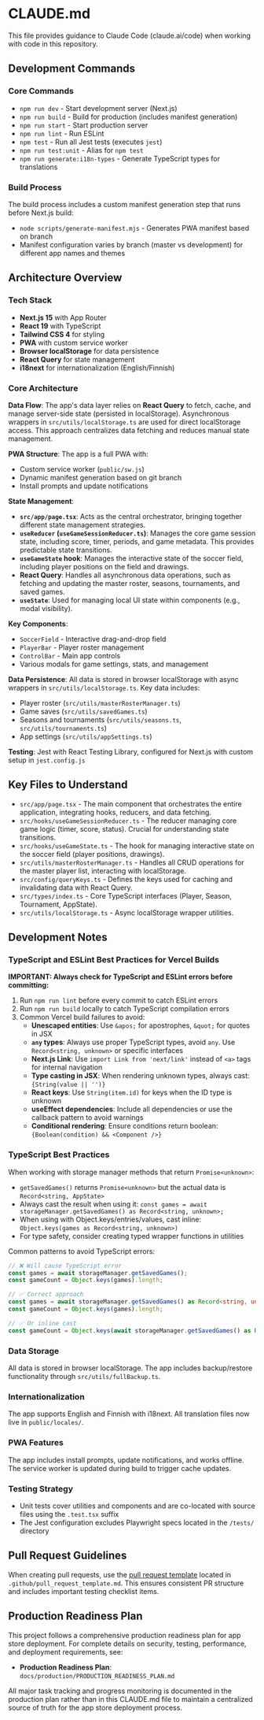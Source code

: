# CLAUDE.md

This file provides guidance to Claude Code (claude.ai/code) when working with code in this repository.

## Development Commands

### Core Commands
- `npm run dev` - Start development server (Next.js)
- `npm run build` - Build for production (includes manifest generation)
- `npm run start` - Start production server
- `npm run lint` - Run ESLint
- `npm test` - Run all Jest tests (executes `jest`)
- `npm run test:unit` - Alias for `npm test`
- `npm run generate:i18n-types` - Generate TypeScript types for translations

### Build Process
The build process includes a custom manifest generation step that runs before Next.js build:
- `node scripts/generate-manifest.mjs` - Generates PWA manifest based on branch
- Manifest configuration varies by branch (master vs development) for different app names and themes

## Architecture Overview

### Tech Stack
- **Next.js 15** with App Router
- **React 19** with TypeScript
- **Tailwind CSS 4** for styling
- **PWA** with custom service worker
- **Browser localStorage** for data persistence
- **React Query** for state management
- **i18next** for internationalization (English/Finnish)

### Core Architecture

**Data Flow**: The app's data layer relies on **React Query** to fetch, cache, and manage server-side state (persisted in localStorage). Asynchronous wrappers in `src/utils/localStorage.ts` are used for direct localStorage access. This approach centralizes data fetching and reduces manual state management.

**PWA Structure**: The app is a full PWA with:
- Custom service worker (`public/sw.js`)
- Dynamic manifest generation based on git branch
- Install prompts and update notifications

**State Management**: 
- **`src/app/page.tsx`**: Acts as the central orchestrator, bringing together different state management strategies.
- **`useReducer` (`useGameSessionReducer.ts`)**: Manages the core game session state, including score, timer, periods, and game metadata. This provides predictable state transitions.
- **`useGameState` hook**: Manages the interactive state of the soccer field, including player positions on the field and drawings.
- **React Query**: Handles all asynchronous data operations, such as fetching and updating the master roster, seasons, tournaments, and saved games.
- **`useState`**: Used for managing local UI state within components (e.g., modal visibility).

**Key Components**:
- `SoccerField` - Interactive drag-and-drop field
- `PlayerBar` - Player roster management
- `ControlBar` - Main app controls
- Various modals for game settings, stats, and management

**Data Persistence**: All data is stored in browser localStorage with async wrappers in `src/utils/localStorage.ts`. Key data includes:
- Player roster (`src/utils/masterRosterManager.ts`)
- Game saves (`src/utils/savedGames.ts`)
- Seasons and tournaments (`src/utils/seasons.ts`, `src/utils/tournaments.ts`)
- App settings (`src/utils/appSettings.ts`)

**Testing**: Jest with React Testing Library, configured for Next.js with custom setup in `jest.config.js`

## Key Files to Understand

- `src/app/page.tsx` - The main component that orchestrates the entire application, integrating hooks, reducers, and data fetching.
- `src/hooks/useGameSessionReducer.ts` - The reducer managing core game logic (timer, score, status). Crucial for understanding state transitions.
- `src/hooks/useGameState.ts` - The hook for managing interactive state on the soccer field (player positions, drawings).
- `src/utils/masterRosterManager.ts` - Handles all CRUD operations for the master player list, interacting with localStorage.
- `src/config/queryKeys.ts` - Defines the keys used for caching and invalidating data with React Query.
- `src/types/index.ts` - Core TypeScript interfaces (Player, Season, Tournament, AppState).
- `src/utils/localStorage.ts` - Async localStorage wrapper utilities.

## Development Notes

### TypeScript and ESLint Best Practices for Vercel Builds

**IMPORTANT: Always check for TypeScript and ESLint errors before committing:**
1. Run `npm run lint` before every commit to catch ESLint errors
2. Run `npm run build` locally to catch TypeScript compilation errors
3. Common Vercel build failures to avoid:
   - **Unescaped entities**: Use `&apos;` for apostrophes, `&quot;` for quotes in JSX
   - **`any` types**: Always use proper TypeScript types, avoid `any`. Use `Record<string, unknown>` or specific interfaces
   - **Next.js Link**: Use `import Link from 'next/link'` instead of `<a>` tags for internal navigation
   - **Type casting in JSX**: When rendering unknown types, always cast: `{String(value || '')}`
   - **React keys**: Use `String(item.id)` for keys when the ID type is unknown
   - **useEffect dependencies**: Include all dependencies or use the callback pattern to avoid warnings
   - **Conditional rendering**: Ensure conditions return boolean: `{Boolean(condition) && <Component />}`

### TypeScript Best Practices

When working with storage manager methods that return `Promise<unknown>`:
- `getSavedGames()` returns `Promise<unknown>` but the actual data is `Record<string, AppState>`
- Always cast the result when using it: `const games = await storageManager.getSavedGames() as Record<string, unknown>;`
- When using with Object.keys/entries/values, cast inline: `Object.keys(games as Record<string, unknown>)`
- For type safety, consider creating typed wrapper functions in utilities

Common patterns to avoid TypeScript errors:
```typescript
// ❌ Will cause TypeScript error
const games = await storageManager.getSavedGames();
const gameCount = Object.keys(games).length;

// ✅ Correct approach
const games = await storageManager.getSavedGames() as Record<string, unknown>;
const gameCount = Object.keys(games).length;

// ✅ Or inline cast
const gameCount = Object.keys(await storageManager.getSavedGames() as Record<string, unknown>).length;
```

### Data Storage
All data is stored in browser localStorage. The app includes backup/restore functionality through `src/utils/fullBackup.ts`.

### Internationalization
The app supports English and Finnish with i18next. All translation files now live in `public/locales/`.

### PWA Features
The app includes install prompts, update notifications, and works offline. The service worker is updated during build to trigger cache updates.

### Testing Strategy
- Unit tests cover utilities and components and are co-located with source files using the `.test.tsx` suffix
- The Jest configuration excludes Playwright specs located in the `/tests/` directory

## Pull Request Guidelines

When creating pull requests, use the [pull request template](../../.github/pull_request_template.md) located in `.github/pull_request_template.md`. This ensures consistent PR structure and includes important testing checklist items.

## Production Readiness Plan

This project follows a comprehensive production readiness plan for app store deployment. For complete details on security, testing, performance, and deployment requirements, see:

- **Production Readiness Plan**: `docs/production/PRODUCTION_READINESS_PLAN.md`

All major task tracking and progress monitoring is documented in the production plan rather than in this CLAUDE.md file to maintain a centralized source of truth for the app store deployment process.
